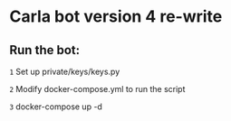 # Carla bot version 4 re-write


## Run the bot:

`1` Set up private/keys/keys.py

`2` Modify docker-compose.yml to run the script

`3` docker-compose up -d
